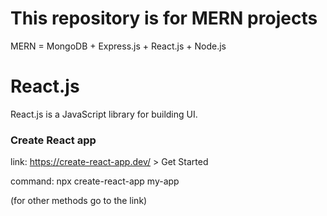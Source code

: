 # This repository is for MERN projects

MERN = MongoDB + Express.js + React.js + Node.js

# React.js

React.js is a JavaScript library for building UI.

### Create React app
link: https://create-react-app.dev/ > Get Started

command: 
npx create-react-app my-app

(for other methods go to the link)

